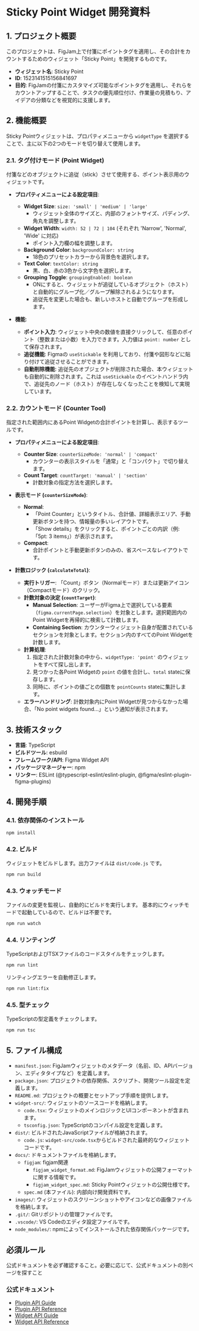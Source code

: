 <!-- Imported from: docs/spec.md -->
# Sticky Point Widget 開発資料

## 1. プロジェクト概要

このプロジェクトは、FigJam上で付箋にポイントタグを適用し、その合計をカウントするためのウィジェット「Sticky Point」を開発するものです。

- **ウィジェット名**: Sticky Point
- **ID**: 1523141515156841697
- **目的**: FigJamの付箋にカスタマイズ可能なポイントタグを適用し、それらをカウントアップすることで、タスクの優先順位付け、作業量の見積もり、アイデアの分類などを視覚的に支援します。

## 2. 機能概要

Sticky Pointウィジェットは、プロパティメニューから `widgetType` を選択することで、主に以下の2つのモードを切り替えて使用します。

### 2.1. タグ付けモード (Point Widget)

付箋などのオブジェクトに追従（stick）させて使用する、ポイント表示用のウィジェットです。

- **プロパティメニューによる設定項目**:
    - **Widget Size**: `size: 'small' | 'medium' | 'large'`
        - ウィジェット全体のサイズと、内部のフォントサイズ、パディング、角丸を調整します。
    - **Widget Width**: `width: 52 | 72 | 104` (それぞれ 'Narrow', 'Normal', 'Wide' に対応)
        - ポイント入力欄の幅を調整します。
    - **Background Color**: `backgroundColor: string`
        - 18色のプリセットカラーから背景色を選択します。
    - **Text Color**: `textColor: string`
        - 黒、白、赤の3色から文字色を選択します。
    - **Grouping Toggle**: `groupingEnabled: boolean`
        - ONにすると、ウィジェットが追従しているオブジェクト（ホスト）と自動的にグループ化／グループ解除されるようになります。
        - 追従先を変更した場合も、新しいホストと自動でグループを形成します。

- **機能**:
    - **ポイント入力**: ウィジェット中央の数値を直接クリックして、任意のポイント（整数または小数）を入力できます。入力値は `point: number` として保存されます。
    - **追従機能**: Figmaの `useStickable` を利用しており、付箋や図形などに貼り付けて追従させることができます。
    - **自動削除機能**: 追従先のオブジェクトが削除された場合、本ウィジェットも自動的に削除されます。これは `useStickable` のイベントハンドラ内で、追従先のノード（ホスト）が存在しなくなったことを検知して実現しています。

### 2.2. カウントモード (Counter Tool)

指定された範囲内にあるPoint Widgetの合計ポイントを計算し、表示するツールです。

- **プロパティメニューによる設定項目**:
    - **Counter Size**: `counterSizeMode: 'normal' | 'compact'`
        - カウンターの表示スタイルを「通常」と「コンパクト」で切り替えます。
    - **Count Target**: `countTarget: 'manual' | 'section'`
        - 計数対象の指定方法を選択します。

- **表示モード (`counterSizeMode`)**:
    - **Normal**: 
        - 「Point Counter」というタイトル、合計値、詳細表示エリア、手動更新ボタンを持つ、情報量の多いレイアウトです。
        - 「Show details」をクリックすると、ポイントごとの内訳（例: 「5pt: 3 items」）が表示されます。
    - **Compact**:
        - 合計ポイントと手動更新ボタンのみの、省スペースなレイアウトです。

- **計数ロジック (`calculateTotal`)**:
    - **実行トリガー**: 「Count」ボタン（Normalモード）または更新アイコン（Compactモード）のクリック。
    - **計数対象の決定 (`countTarget`)**:
        - **Manual Selection**: ユーザーがFigma上で選択している要素（`figma.currentPage.selection`）を対象とします。選択範囲内のPoint Widgetを再帰的に検索して計数します。
        - **Containing Section**: カウンターウィジェット自身が配置されているセクションを対象とします。セクション内のすべてのPoint Widgetを計数します。
    - **計算処理**:
        1. 指定された計数対象の中から、`widgetType: 'point'` のウィジェットをすべて探し出します。
        2. 見つかった各Point Widgetの `point` の値を合計し、`total` stateに保存します。
        3. 同時に、ポイントの値ごとの個数を `pointCounts` stateに集計します。
    - **エラーハンドリング**: 計数対象内にPoint Widgetが見つからなかった場合、「No point widgets found...」という通知が表示されます。

## 3. 技術スタック

- **言語**: TypeScript
- **ビルドツール**: esbuild
- **フレームワーク/API**: Figma Widget API
- **パッケージマネージャー**: npm
- **リンター**: ESLint (@typescript-eslint/eslint-plugin, @figma/eslint-plugin-figma-plugins)

## 4. 開発手順

### 4.1. 依存関係のインストール

```bash
npm install
```

### 4.2. ビルド

ウィジェットをビルドします。出力ファイルは `dist/code.js` です。

```bash
npm run build
```

### 4.3. ウォッチモード

ファイルの変更を監視し、自動的にビルドを実行します。
基本的にウィッチモードで起動しているので、ビルドは不要です。

```bash
npm run watch
```

### 4.4. リンティング

TypeScriptおよびTSXファイルのコードスタイルをチェックします。

```bash
npm run lint
```

リンティングエラーを自動修正します。

```bash
npm run lint:fix
```

### 4.5. 型チェック

TypeScriptの型定義をチェックします。

```bash
npm run tsc
```

## 5. ファイル構成

- `manifest.json`: FigJamウィジェットのメタデータ（名前、ID、APIバージョン、エディタタイプなど）を定義します。
- `package.json`: プロジェクトの依存関係、スクリプト、開発ツール設定を定義します。
- `README.md`: プロジェクトの概要とセットアップ手順を提供します。
- `widget-src/`: ウィジェットのソースコードを格納します。
    - `code.tsx`: ウィジェットのメインロジックとUIコンポーネントが含まれます。
    - `tsconfig.json`: TypeScriptのコンパイル設定を定義します。
- `dist/`: ビルドされたJavaScriptファイルが格納されます。
    - `code.js`: `widget-src/code.tsx`からビルドされた最終的なウィジェットコードです。
- `docs/`: ドキュメントファイルを格納します。
    - `figjam`: figjam関連
        - `figjam_widget_format.md`: FigJamウィジェットの公開フォーマットに関する情報です。
        - `figjam_widget_spec.md`: Sticky Pointウィジェットの公開仕様です。
    - `spec.md` (本ファイル): 内部向け開発資料です。
- `images/`: ウィジェットのスクリーンショットやアイコンなどの画像ファイルを格納します。
- `.git/`: Gitリポジトリの管理ファイルです。
- `.vscode/`: VS Codeのエディタ設定ファイルです。
- `node_modules/`: npmによってインストールされた依存関係パッケージです。

## 必須ルール

公式ドキュメントを必ず確認すること。必要に応じて、公式ドキュメントの別ページを探すこと

### 公式ドキュメント

- [Plugin API Guide](https://www.figma.com/plugin-docs/)
- [Plugin API Reference](https://www.figma.com/plugin-docs/api/api-reference/)
- [Widget API Guide](https://www.figma.com/widget-docs/)
- [Widget API Reference](https://www.figma.com/widget-docs/api/api-reference/)

<!-- End of import from: docs/spec.md -->
